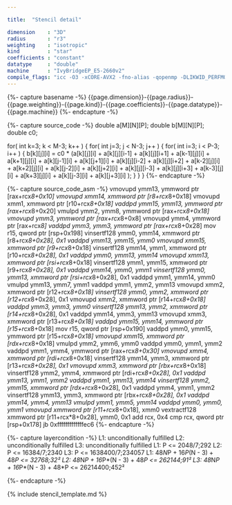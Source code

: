 ```yaml
---

title:  "Stencil detail"

dimension    : "3D"
radius       : "r3"
weighting    : "isotropic"
kind         : "star"
coefficients : "constant"
datatype     : "double"
machine      : "IvyBridgeEP_E5-2660v2"
compile_flags: "icc -O3 -xCORE-AVX2 -fno-alias -qopenmp -DLIKWID_PERFMON -I/mnt/opt/likwid-4.3.2/include -L/mnt/opt/likwid-4.3.2/lib -I./stempel/stempel/headers/ ./stempel/headers/timing.c ./stempel/headers/dummy.c solar_compilable.c -o stencil -llikwid"
---
```


{%- capture basename -%}
{{page.dimension}}-{{page.radius}}-{{page.weighting}}-{{page.kind}}-{{page.coefficients}}-{{page.datatype}}-{{page.machine}}
{%- endcapture -%}

{%- capture source_code -%}
double a[M][N][P];
double b[M][N][P];
double c0;

for( int k=3; k < M-3; k++ ) {
  for( int j=3; j < N-3; j++ ) {
    for( int i=3; i < P-3; i++ ) {
      b[k][j][i] = c0 * (a[k][j][i]
        + a[k][j][i-1] + a[k][j][i+1]
        + a[k-1][j][i] + a[k+1][j][i]
        + a[k][j-1][i] + a[k][j+1][i]
        + a[k][j][i-2] + a[k][j][i+2]
        + a[k-2][j][i] + a[k+2][j][i]
        + a[k][j-2][i] + a[k][j+2][i]
        + a[k][j][i-3] + a[k][j][i+3]
        + a[k-3][j][i] + a[k+3][j][i]
        + a[k][j-3][i] + a[k][j+3][i]
      );
    }
  }
}
{%- endcapture -%}

{%- capture source_code_asm -%}
vmovupd ymm13, ymmword ptr [rax+rcx*8+0x10]
vmovupd xmm14, xmmword ptr [r8+rcx*8+0x18]
vmovupd xmm1, xmmword ptr [r10+rcx*8+0x18]
vaddpd ymm15, ymm13, ymmword ptr [rax+rcx*8+0x20]
vmulpd ymm2, ymm8, ymmword ptr [rax+rcx*8+0x18]
vmovupd ymm3, ymmword ptr [rax+rcx*8+0x8]
vmovupd ymm4, ymmword ptr [rax+rcx*8]
vaddpd ymm3, ymm3, ymmword ptr [rax+rcx*8+0x28]
mov r15, qword ptr [rsp+0x198]
vinsertf128 ymm0, ymm14, xmmword ptr [r8+rcx*8+0x28], 0x1
vaddpd ymm13, ymm15, ymm0
vmovupd xmm15, xmmword ptr [r9+rcx*8+0x18]
vinsertf128 ymm14, ymm1, xmmword ptr [r10+rcx*8+0x28], 0x1
vaddpd ymm0, ymm13, ymm14
vmovupd xmm13, xmmword ptr [rsi+rcx*8+0x18]
vinsertf128 ymm1, ymm15, xmmword ptr [r9+rcx*8+0x28], 0x1
vaddpd ymm14, ymm0, ymm1
vinsertf128 ymm0, ymm13, xmmword ptr [rsi+rcx*8+0x28], 0x1
vaddpd ymm1, ymm14, ymm0
vmulpd ymm13, ymm7, ymm1
vaddpd ymm1, ymm2, ymm13
vmovupd xmm2, xmmword ptr [r12+rcx*8+0x18]
vinsertf128 ymm0, ymm2, xmmword ptr [r12+rcx*8+0x28], 0x1
vmovupd xmm2, xmmword ptr [r14+rcx*8+0x18]
vaddpd ymm3, ymm3, ymm0
vinsertf128 ymm13, ymm2, xmmword ptr [r14+rcx*8+0x28], 0x1
vaddpd ymm14, ymm3, ymm13
vmovupd xmm3, xmmword ptr [r13+rcx*8+0x18]
vaddpd ymm15, ymm14, ymmword ptr [r15+rcx*8+0x18]
mov r15, qword ptr [rsp+0x190]
vaddpd ymm0, ymm15, ymmword ptr [r15+rcx*8+0x18]
vmovupd xmm15, xmmword ptr [rdx+rcx*8+0x18]
vmulpd ymm2, ymm6, ymm0
vaddpd ymm0, ymm1, ymm2
vaddpd ymm1, ymm4, ymmword ptr [rax+rcx*8+0x30]
vmovupd xmm4, xmmword ptr [rdi+rcx*8+0x18]
vinsertf128 ymm14, ymm3, xmmword ptr [r13+rcx*8+0x28], 0x1
vmovupd xmm3, xmmword ptr [rbx+rcx*8+0x18]
vinsertf128 ymm2, ymm4, xmmword ptr [rdi+rcx*8+0x28], 0x1
vaddpd ymm13, ymm1, ymm2
vaddpd ymm1, ymm13, ymm14
vinsertf128 ymm2, ymm15, xmmword ptr [rdx+rcx*8+0x28], 0x1
vaddpd ymm4, ymm1, ymm2
vinsertf128 ymm13, ymm3, xmmword ptr [rbx+rcx*8+0x28], 0x1
vaddpd ymm14, ymm4, ymm13
vmulpd ymm1, ymm5, ymm14
vaddpd ymm0, ymm0, ymm1
vmovupd xmmword ptr [r11+rcx*8+0x18], xmm0
vextractf128 xmmword ptr [r11+rcx*8+0x28], ymm0, 0x1
add rcx, 0x4
cmp rcx, qword ptr [rsp+0x178]
jb 0xfffffffffffffec6
{%- endcapture -%}

{%- capture layercondition -%}
L1: unconditionally fulfilled
L2: unconditionally fulfilled
L3: unconditionally fulfilled
L1: P <= 2048/7;292
L2: P <= 16384/7;2340
L3: P <= 1638400/7;234057
L1: 48*N*P + 16*P*(N - 3) + 48*P <= 32768;32²
L2: 48*N*P + 16*P*(N - 3) + 48*P <= 262144;91²
L3: 48*N*P + 16*P*(N - 3) + 48*P <= 26214400;452²

{%- endcapture -%}

{% include stencil_template.md %}

